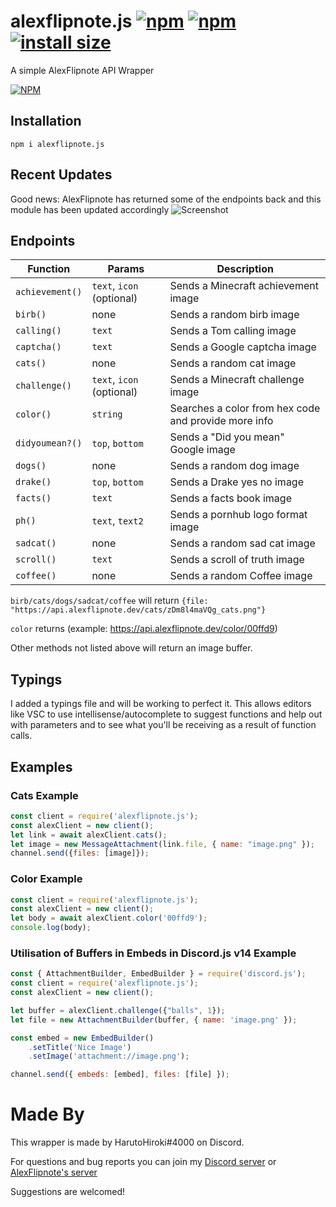 # alexflipnote.js [![npm](https://img.shields.io/npm/v/alexflipnote.js.svg)](https://www.npmjs.com/package/alexflipnote.js) [![npm](https://img.shields.io/npm/dt/alexflipnote.js.svg?maxAge=3600)](https://www.npmjs.com/package/alexflipnote.js) [![install size](https://packagephobia.now.sh/badge?p=alexflipnote.js)](https://packagephobia.now.sh/result?p=alexflipnote.js)
A simple AlexFlipnote API Wrapper

[![NPM](https://nodei.co/npm/alexflipnote.js.png?downloads=true&downloadRank=true&stars=true)](https://nodei.co/npm/alexflipnote.js/)

## Installation
```
npm i alexflipnote.js
```

## Recent Updates
Good news: AlexFlipnote has returned some of the endpoints back and this module has been updated accordingly
![Screenshot](https://cdn.discordapp.com/attachments/823121881762758706/1048038151823839242/image.png)

## Endpoints

| Function        | Params                    | Description                                          |
| --------------- | ------------------------- | ---------------------------------------------------- |
| `achievement()` | `text`, `icon` (optional) | Sends a Minecraft achievement image                  |
| `birb()`        | none                      | Sends a random birb image                            |
| `calling()`     | `text`                    | Sends a Tom calling image                            |
| `captcha()`     | `text`                    | Sends a Google captcha image                         |
| `cats()`        | none                      | Sends a random cat image                             |
| `challenge()`   | `text`, `icon` (optional) | Sends a Minecraft challenge image                    |
| `color()`       | `string`                  | Searches a color from hex code and provide more info |
| `didyoumean?()` | `top`, `bottom`           | Sends a "Did you mean" Google image                  |
| `dogs()`        | none                      | Sends a random dog image                             |
| `drake()`       | `top`, `bottom`           | Sends a Drake yes no image                           |
| `facts()`       | `text`                    | Sends a facts book image                             |
| `ph()`          | `text`, `text2`           | Sends a pornhub logo format image                    |
| `sadcat()`      | none                      | Sends a random sad cat image                         |
| `scroll()`      | `text`                    | Sends a scroll of truth image                        |
| `coffee()`      | none                      | Sends a random Coffee image                          |

`birb/cats/dogs/sadcat/coffee` will return `{file: "https://api.alexflipnote.dev/cats/zDm8l4maVQg_cats.png"}`

`color` returns (example: https://api.alexflipnote.dev/color/00ffd9)

Other methods not listed above will return an image buffer.


## Typings
I added a typings file and will be working to perfect it. This allows editors like VSC to use intellisense/autocomplete to suggest functions and help out with parameters and to see what you'll be receiving as a result of function calls.

## Examples
### Cats Example
```js
const client = require('alexflipnote.js');
const alexClient = new client();
let link = await alexClient.cats();
let image = new MessageAttachment(link.file, { name: "image.png" });
channel.send({files: [image]});
```

### Color Example
```js
const client = require('alexflipnote.js');
const alexClient = new client();
let body = await alexClient.color('00ffd9');
console.log(body);
```


### Utilisation of Buffers in Embeds in Discord.js v14 Example
```js
const { AttachmentBuilder, EmbedBuilder } = require('discord.js');
const client = require('alexflipnote.js');
const alexClient = new client();

let buffer = alexClient.challenge({"balls", 1});
let file = new AttachmentBuilder(buffer, { name: 'image.png' });

const embed = new EmbedBuilder()
	.setTitle('Nice Image')
	.setImage('attachment://image.png');

channel.send({ embeds: [embed], files: [file] });
```

# Made By
This wrapper is made by HarutoHiroki#4000 on Discord.

For questions and bug reports you can join my [Discord server](https://discord.gg/sjtcnRb) or [AlexFlipnote's server](https://discord.gg/alexflipnote)

Suggestions are welcomed!
